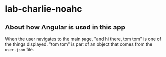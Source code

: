 # lab-charlie-noahc

## About how Angular is used in this app
When the user navigates to the main page, "and hi there, tom tom" is one of the things displayed. "tom tom" is part of an object that comes from the `user.json` file.